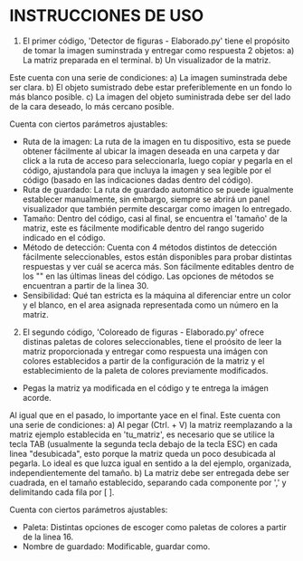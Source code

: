 INSTRUCCIONES DE USO 
==============================================
1. El primer código, 'Detector de figuras - Elaborado.py' tiene el propósito de tomar la imagen suminstrada y entregar como respuesta 2 objetos:
a) La matriz preparada en el terminal.
b) Un visualizador de la matriz. 

Este cuenta con una serie de condiciones:
a) La imagen suminstrada debe ser clara.
b) El objeto sumistrado debe estar preferiblemente en un fondo lo más blanco posible.
c) La imagen del objeto suministrada debe ser del lado de la cara deseado, lo más cercano posible.

Cuenta con ciertos parámetros ajustables:
- Ruta de la imagen: La ruta de la imagen en tu dispositivo, esta se puede obtener fácilmente al ubicar la imagen deseada en una carpeta y dar click a la ruta de acceso para seleccionarla, luego copiar y pegarla en el código, ajustandola para que incluya la imagen y sea legible por el código (basado en las indicaciones dadas dentro del código).
- Ruta de guardado: La ruta de guardado automático se puede igualmente establecer manualmente, sin embargo, siempre se abrirá un panel visualizador que también permite descargar como imagen lo entregado.
- Tamaño: Dentro del código, casi al final, se encuentra el 'tamaño' de la matriz, este es fácilmente modificable dentro del rango sugerido indicado en el código.
- Método de detección: Cuenta con 4 métodos distintos de detección fácilmente seleccionables, estos están disponibles para probar distintas respuestas y ver cuál se acerca más. Son fácilmente editables dentro de los "" en las últimas lineas del código. Las opciones de métodos se encuentran a partir de la linea 30.
- Sensibilidad: Qué tan estricta es la máquina al diferenciar entre un color y el blanco, en el area asignada representada como un número en la matriz.


2. El segundo código, 'Coloreado de figuras - Elaborado.py' ofrece distinas paletas de colores seleccionables, tiene el proósito de leer la matriz proporcionada y entregar como respuesta una imágen con colores establecidos a partir de la configuración de la matriz y el establecimiento de la paleta de colores previamente modificados. 
- Pegas la matriz ya modificada en el código y te entrega la imágen acorde.

Al igual que en el pasado, lo importante yace en el final. Este cuenta con una serie de condiciones:
a) Al pegar (Ctrl. + V) la matriz reemplazando a la matriz ejemplo establecida en 'tu_matriz', es necesario que se utilice la tecla TAB (usualmente la segunda tecla debajo de la tecla ESC) en cada linea "desubicada", esto porque la matriz queda un poco desubicada al pegarla. Lo ideal es que luzca igual en sentido a la del ejemplo, organizada, independientemente del tamaño.
b) La matriz debe ser entregada debe ser cuadrada, en el tamaño establecido, separando cada componente por ',' y delimitando cada fila por [ ].

Cuenta con ciertos parámetros ajustables:
- Paleta: Distintas opciones de escoger como paletas de colores a partir de la linea 16.
- Nombre de guardado: Modificable, guardar como.
